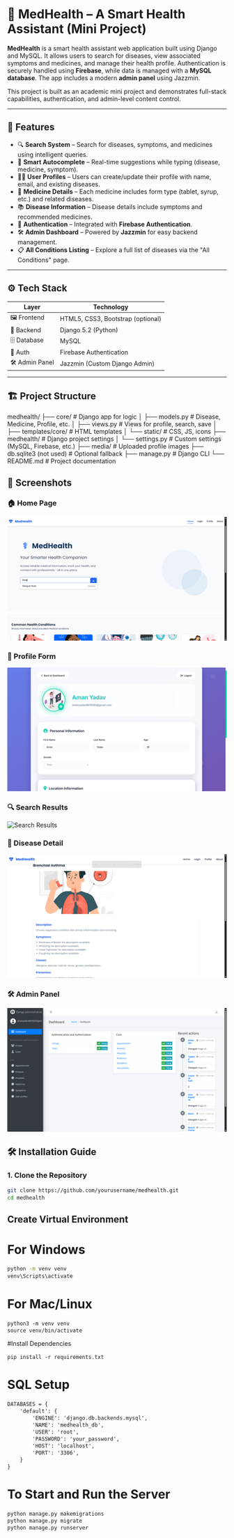 # 🏥 MedHealth – A Smart Health Assistant (Mini Project)

**MedHealth** is a smart health assistant web application built using Django and MySQL. It allows users to search for diseases, view associated symptoms and medicines, and manage their health profile. Authentication is securely handled using **Firebase**, while data is managed with a **MySQL database**. The app includes a modern **admin panel** using Jazzmin.

This project is built as an academic mini project and demonstrates full-stack capabilities, authentication, and admin-level content control.

---

## 🚀 Features

- 🔍 **Search System** – Search for diseases, symptoms, and medicines using intelligent queries.
- 🧠 **Smart Autocomplete** – Real-time suggestions while typing (disease, medicine, symptom).
- 🧑‍⚕️ **User Profiles** – Users can create/update their profile with name, email, and existing diseases.
- 💊 **Medicine Details** – Each medicine includes form type (tablet, syrup, etc.) and related diseases.
- 📚 **Disease Information** – Disease details include symptoms and recommended medicines.
- 🔐 **Authentication** – Integrated with **Firebase Authentication**.
- 🛠️ **Admin Dashboard** – Powered by **Jazzmin** for easy backend management.
- 📋 **All Conditions Listing** – Explore a full list of diseases via the "All Conditions" page.

---

## ⚙️ Tech Stack

| Layer             | Technology                      |
|------------------|----------------------------------|
| 🖼️ Frontend       | HTML5, CSS3, Bootstrap (optional) |
| 🧠 Backend        | Django 5.2 (Python)              |
| 🗄️ Database       | MySQL                            |
| 🔐 Auth           | Firebase Authentication          |
| 🛠 Admin Panel    | Jazzmin (Custom Django Admin)    |

---

## 🏗️ Project Structure

medhealth/
├── core/ # Django app for logic
│ ├── models.py # Disease, Medicine, Profile, etc.
│ ├── views.py # Views for profile, search, save
│ ├── templates/core/ # HTML templates
│ └── static/ # CSS, JS, icons
├── medhealth/ # Django project settings
│ └── settings.py # Custom settings (MySQL, Firebase, etc.)
├── media/ # Uploaded profile images
├── db.sqlite3 (not used) # Optional fallback
├── manage.py # Django CLI
└── README.md # Project documentation

## 📸 Screenshots

### 🏠 Home Page  
![Home Page](Screenshots/home.png)

### 👤 Profile Form  
![Profile Form](screenshots/profile_form.png)

### 🔍 Search Results  
![Search Results](screenshots/search_results.png)

### 📖 Disease Detail  
![Disease Detail](screenshots/disease_detail.png)

### 🛠️ Admin Panel  
![Admin Panel](screenshots/admin_panel.png)


## 🛠️ Installation Guide

### 1. Clone the Repository

```bash
git clone https://github.com/yourusername/medhealth.git
cd medhealth
```
## Create Virtual Environment
# For Windows
```bash
python -m venv venv
venv\Scripts\activate
```
# For Mac/Linux
```
python3 -m venv venv
source venv/bin/activate
```
#Install Dependencies
```
pip install -r requirements.txt
```

# SQL Setup
```
DATABASES = {
    'default': {
        'ENGINE': 'django.db.backends.mysql',
        'NAME': 'medhealth_db',
        'USER': 'root',
        'PASSWORD': 'your_password',
        'HOST': 'localhost',
        'PORT': '3306',
    }
}
```
# To Start and Run the Server 
```
python manage.py makemigrations
python manage.py migrate
python manage.py runserver
```

